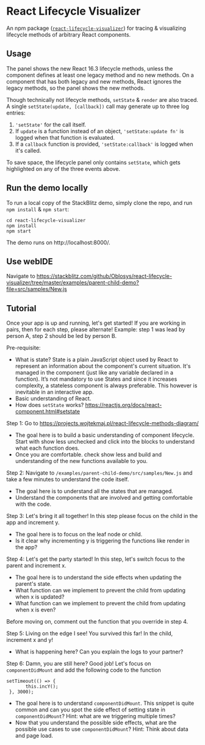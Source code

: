 # React Lifecycle Visualizer

An npm package ([`react-lifecycle-visualizer`](https://www.npmjs.com/package/react-lifecycle-visualizer)) for tracing & visualizing lifecycle methods of arbitrary React components.

## Usage

The panel shows the new React 16.3 lifecycle methods, unless the component defines at least one legacy method and no new methods. On a component that has both legacy and new methods, React ignores the legacy methods, so the panel shows the new methods.

Though technically not lifecycle methods, `setState` & `render` are also traced. A single `setState(update, [callback])` call may generate up to three log entries:

  1. `'setState'` for the call itself.
  2. If `update` is a function instead of an object, `'setState:update fn'` is logged when that function is evaluated.
  3. If a `callback` function is provided, `'setState:callback'` is logged when it's called.

To save space, the lifecycle panel only contains `setState`, which gets highlighted on any of the three events above.


## Run the demo locally

To run a local copy of the StackBlitz demo, simply clone the repo, and run `npm install` & `npm start`:

```
cd react-lifecycle-visualizer
npm install
npm start
```

The demo runs on http://localhost:8000/.

## Use webIDE
Navigate to https://stackblitz.com/github/Oblosys/react-lifecycle-visualizer/tree/master/examples/parent-child-demo?file=src/samples/New.js

## Tutorial
Once your app is up and running, let's get started! 
If you are working in pairs, then for each step, please alternate!
Example: step 1 was lead by person A, step 2 should be led by person B.

Pre-requisite:
* What is state? State is a plain JavaScript object used by React to represent an information about the component's current situation. 
It's managed in the component (just like any variable declared in a function).
It’s not mandatory to use States and since it increases complexity, a stateless component is always preferable. This however is inevitable in an interactive app.
* Basic understanding of React.
* How does `setState` works? https://reactjs.org/docs/react-component.html#setstate

Step 1:
Go to https://projects.wojtekmaj.pl/react-lifecycle-methods-diagram/
* The goal here is to build a basic understanding of component lifecycle. 
Start with show less unchecked and click into the blocks to understand what each function does.
* Once you are comfortable. check show less and build and understanding of the new functions available to you.

Step 2:
Navigate to `/examples/parent-child-demo/src/samples/New.js` and take a few minutes to understand the code itself.
* The goal here is to understand all the states that are managed.
* Understand the components that are involved and getting comfortable with the code.

Step 3:
Let's bring it all together! In this step please focus on the child in the app and increment y.
* The goal here is to focus on the leaf node or child. 
* Is it clear why incrementing y is triggering the functions like render in the app?

Step 4:
Let's get the party started! In this step, let's switch focus to the parent and increment x.
* The goal here is to understand the side effects when updating the parent's state.
* What function can we implement to prevent the child from updating when x is updated?
* What function can we implement to prevent the child from updating when x is even? 

Before moving on, comment out the function that you override in step 4.

Step 5:
Living on the edge I see! You survived this far! In the child, increment x and y!
* What is happening here? Can you explain the logs to your partner?

Step 6:
Damn, you are still here? Good job! Let's focus on `componentDidMount` and add the following code to the function
```
setTimeout(() => {  
       this.incY();
 }, 3000);
 ```
 * The goal here is to understand `componentDidMount`.
  This snippet is quite common and can you spot the side effect of setting state in `componentDidMount`?
  Hint: what are we triggering multiple times?
 * Now that you understand the possible side effects, what are the possible use cases to use `componentDidMount`? 
 Hint: Think about data and page load.
 
 
 
 

